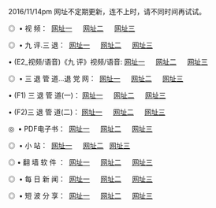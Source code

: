 2016/11/14pm 网址不定期更新，连不上时，请不同时间再试试。
<p>◎   • 视 频： 
<a href="http://pc.chrismac.org/tv/" target="_blank">网址一</a> 　 
<a href="http://pc.chrismac.org/9018.html" target="_blank">网址二</a> 　 
<a href="http://pc.chrismac.org/9449.html" target="_blank">网址三</a></p>
<p>◎   • 九 评.三 退：  
<a href="http://pc.chrismac.org/tt/" target="_blank">网址一</a> 　 
<a href="http://pc.chrismac.org/v2/" target="_blank">网址二</a> 　 
<a href="http://pc.chrismac.org/t/" target="_blank">网址三</a> 　</p>
<p>  • (E2_视频/语音)《九 评》视频/语音: 
<a href="http://pc.chrismac.org/7738.html" target="_blank">网址一</a> 　 
<a href="http://pc.chrismac.org/7614.html" target="_blank">网址二</a> 　 
<a href="http://pc.chrismac.org/7633.html" target="_blank">网址三</a></p>
<p>◎   • 三 退 管 道...退 党 网：  
<a href="http://pc.chrismac.org/go/8/" target="_blank">网址一</a> 　 
<a href="http://pc.chrismac.org/go/8/" target="_blank">网址二</a> 　 
<a href="http://pc.chrismac.org/go/8/" target="_blank">网址三</a></p>
<p>  • (F1) 三 退 管 道(一)： 
<a href="http://pc.chrismac.org/dd/" target="_blank">网址一</a> 　 
<a href="http://pc.chrismac.org/dd/" target="_blank">网址二</a> 　 
<a href="http://pc.chrismac.org/dd/" target="_blank">网址三</a></p>
<p>  • (F2)三 退 管 道(二)： 
<a href="http://pc.chrismac.org/d/" target="_blank">网址一</a> 　 
<a href="http://pc.chrismac.org/d/" target="_blank">网址二</a> 　 
<a href="http://pc.chrismac.org/d/" target="_blank">网址三</a></p>
<p>◎   • PDF电子书：  
<a href="http://pc.chrismac.org/p/" target="_blank">网址一</a> 　 
<a href="http://pc.chrismac.org/p/" target="_blank">网址二</a> 　 
<a href="http://pc.chrismac.org/p/" target="_blank">网址三</a></p>
<p>◎ </span>  •  小 站：  
<a href="http://pc.chrismac.org/" target="_blank">网址一</a> 　 
<a href="http://pc.chrismac.org/" target="_blank">网址二</a>   
<a href="http://pc.chrismac.org/" target="_blank">网址三</a></p>
<p>◎  • 翻 墙 软 件 ：  
<a href="http://pc.chrismac.org/ff/" target="_blank">网址一</a> 　 
<a href="http://pc.chrismac.org/ff/" target="_blank">网址二</a> 　 
<a href="http://pc.chrismac.org/ff/" target="_blank">网址三</a></p>
<p>◎ </span>  • 每 日 新 闻：  
<a href="http://pc.chrismac.org/day/" target="_blank">网址一</a> 　 
<a href="http://pc.chrismac.org/day/" target="_blank">网址二</a> 　 
<a href="http://pc.chrismac.org/day/" target="_blank">网址三</a></p>
<p>◎ </span>  • 短 波 分 享：  
<a href="http://pc.chrismac.org/h/" target="_blank">网址一</a> 　 
<a href="http://pc.chrismac.org/h/" target="_blank">网址二</a> 　 
<a href="http://pc.chrismac.org/h/" target="_blank">网址三</a></p>
